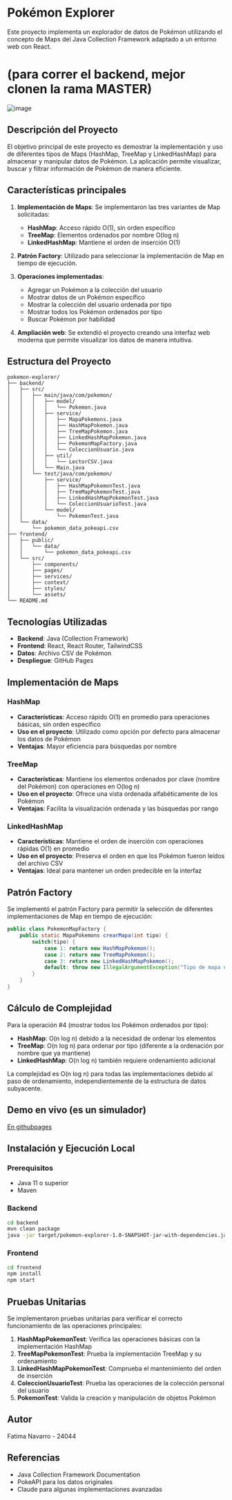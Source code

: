 # Pokémon Explorer

Este proyecto implementa un explorador de datos de Pokémon utilizando el concepto de Maps del Java Collection Framework adaptado a un entorno web con React. 

# (para correr el backend, mejor clonen la rama MASTER)

![image](https://github.com/user-attachments/assets/f60632a5-91cf-4089-9f15-0af6c3b3a65d)

## Descripción del Proyecto

El objetivo principal de este proyecto es demostrar la implementación y uso de diferentes tipos de Maps (HashMap, TreeMap y LinkedHashMap) para almacenar y manipular datos de Pokémon. La aplicación permite visualizar, buscar y filtrar información de Pokémon de manera eficiente.

## Características principales

1. **Implementación de Maps**: Se implementaron las tres variantes de Map solicitadas:
   - **HashMap**: Acceso rápido O(1), sin orden específico
   - **TreeMap**: Elementos ordenados por nombre O(log n)
   - **LinkedHashMap**: Mantiene el orden de inserción O(1)

2. **Patrón Factory**: Utilizado para seleccionar la implementación de Map en tiempo de ejecución.

3. **Operaciones implementadas**:
   - Agregar un Pokémon a la colección del usuario
   - Mostrar datos de un Pokémon específico
   - Mostrar la colección del usuario ordenada por tipo
   - Mostrar todos los Pokémon ordenados por tipo
   - Buscar Pokémon por habilidad

4. **Ampliación web**: Se extendió el proyecto creando una interfaz web moderna que permite visualizar los datos de manera intuitiva.

## Estructura del Proyecto

```
pokemon-explorer/
├── backend/
│   ├── src/
│   │   ├── main/java/com/pokemon/
│   │   │   ├── model/
│   │   │   │   └── Pokemon.java
│   │   │   ├── service/
│   │   │   │   ├── MapaPokemons.java
│   │   │   │   ├── HashMapPokemon.java
│   │   │   │   ├── TreeMapPokemon.java
│   │   │   │   ├── LinkedHashMapPokemon.java
│   │   │   │   ├── PokemonMapFactory.java
│   │   │   │   └── ColeccionUsuario.java
│   │   │   ├── util/
│   │   │   │   └── LectorCSV.java
│   │   │   └── Main.java
│   │   └── test/java/com/pokemon/
│   │       ├── service/
│   │       │   ├── HashMapPokemonTest.java
│   │       │   ├── TreeMapPokemonTest.java
│   │       │   ├── LinkedHashMapPokemonTest.java
│   │       │   └── ColeccionUsuarioTest.java
│   │       └── model/
│   │           └── PokemonTest.java
│   └── data/
│       └── pokemon_data_pokeapi.csv
├── frontend/
│   ├── public/
│   │   └── data/
│   │       └── pokemon_data_pokeapi.csv
│   └── src/
│       ├── components/
│       ├── pages/
│       ├── services/
│       ├── context/
│       ├── styles/
│       └── assets/
└── README.md
```

## Tecnologías Utilizadas

- **Backend**: Java (Collection Framework)
- **Frontend**: React, React Router, TailwindCSS
- **Datos**: Archivo CSV de Pokémon
- **Despliegue**: GitHub Pages

## Implementación de Maps

### HashMap
- **Características**: Acceso rápido O(1) en promedio para operaciones básicas, sin orden específico
- **Uso en el proyecto**: Utilizado como opción por defecto para almacenar los datos de Pokémon
- **Ventajas**: Mayor eficiencia para búsquedas por nombre

### TreeMap
- **Características**: Mantiene los elementos ordenados por clave (nombre del Pokémon) con operaciones en O(log n)
- **Uso en el proyecto**: Ofrece una vista ordenada alfabéticamente de los Pokémon
- **Ventajas**: Facilita la visualización ordenada y las búsquedas por rango

### LinkedHashMap
- **Características**: Mantiene el orden de inserción con operaciones rápidas O(1) en promedio
- **Uso en el proyecto**: Preserva el orden en que los Pokémon fueron leídos del archivo CSV
- **Ventajas**: Ideal para mantener un orden predecible en la interfaz

## Patrón Factory

Se implementó el patrón Factory para permitir la selección de diferentes implementaciones de Map en tiempo de ejecución:

```java
public class PokemonMapFactory {
    public static MapaPokemons crearMapa(int tipo) {
        switch(tipo) {
            case 1: return new HashMapPokemon();
            case 2: return new TreeMapPokemon();
            case 3: return new LinkedHashMapPokemon();
            default: throw new IllegalArgumentException("Tipo de mapa no válido");
        }
    }
}
```

## Cálculo de Complejidad

Para la operación #4 (mostrar todos los Pokémon ordenados por tipo):

- **HashMap**: O(n log n) debido a la necesidad de ordenar los elementos
- **TreeMap**: O(n log n) para ordenar por tipo (diferente a la ordenación por nombre que ya mantiene)
- **LinkedHashMap**: O(n log n) también requiere ordenamiento adicional

La complejidad es O(n log n) para todas las implementaciones debido al paso de ordenamiento, independientemente de la estructura de datos subyacente.

## Demo en vivo (es un simulador)

[En githubpages](https://fatupopzz.github.io/pokemon-maps)

## Instalación y Ejecución Local

### Prerequisitos
- Java 11 o superior
- Maven

### Backend
```bash
cd backend
mvn clean package
java -jar target/pokemon-explorer-1.0-SNAPSHOT-jar-with-dependencies.jar
```

### Frontend
```bash
cd frontend
npm install
npm start
```

## Pruebas Unitarias

Se implementaron pruebas unitarias para verificar el correcto funcionamiento de las operaciones principales:

1. **HashMapPokemonTest**: Verifica las operaciones básicas con la implementación HashMap
2. **TreeMapPokemonTest**: Prueba la implementación TreeMap y su ordenamiento
3. **LinkedHashMapPokemonTest**: Comprueba el mantenimiento del orden de inserción
4. **ColeccionUsuarioTest**: Prueba las operaciones de la colección personal del usuario
5. **PokemonTest**: Valida la creación y manipulación de objetos Pokémon

## Autor

Fatima Navarro - 24044

## Referencias 

- Java Collection Framework Documentation
- PokeAPI para los datos originales
- Claude para algunas implementaciones avanzadas

